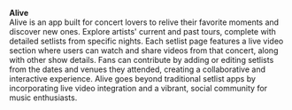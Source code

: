 **Alive**  
Alive is an app built for concert lovers to relive their favorite moments and discover new ones. Explore artists' current and past tours, complete with detailed setlists from specific nights. Each setlist page features a live video section where users can watch and share videos from that concert, along with other show details. Fans can contribute by adding or editing setlists from the dates and venues they attended, creating a collaborative and interactive experience. Alive goes beyond traditional setlist apps by incorporating live video integration and a vibrant, social community for music enthusiasts.
